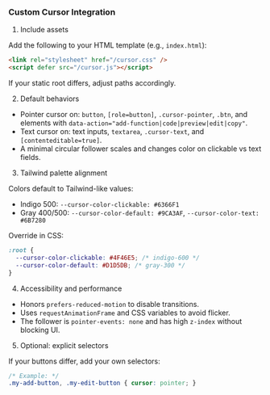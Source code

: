 ### Custom Cursor Integration

1) Include assets

Add the following to your HTML template (e.g., `index.html`):

```html
<link rel="stylesheet" href="/cursor.css" />
<script defer src="/cursor.js"></script>
```

If your static root differs, adjust paths accordingly.

2) Default behaviors

- Pointer cursor on: `button`, `[role=button]`, `.cursor-pointer`, `.btn`, and elements with `data-action="add-function|code|preview|edit|copy"`.
- Text cursor on: text inputs, `textarea`, `.cursor-text`, and `[contenteditable=true]`.
- A minimal circular follower scales and changes color on clickable vs text fields.

3) Tailwind palette alignment

Colors default to Tailwind-like values:

- Indigo 500: `--cursor-color-clickable: #6366F1`
- Gray 400/500: `--cursor-color-default: #9CA3AF`, `--cursor-color-text: #6B7280`

Override in CSS:

```css
:root {
  --cursor-color-clickable: #4F46E5; /* indigo-600 */
  --cursor-color-default: #D1D5DB; /* gray-300 */
}
```

4) Accessibility and performance

- Honors `prefers-reduced-motion` to disable transitions.
- Uses `requestAnimationFrame` and CSS variables to avoid flicker.
- The follower is `pointer-events: none` and has high `z-index` without blocking UI.

5) Optional: explicit selectors

If your buttons differ, add your own selectors:

```css
/* Example: */
.my-add-button, .my-edit-button { cursor: pointer; }
```